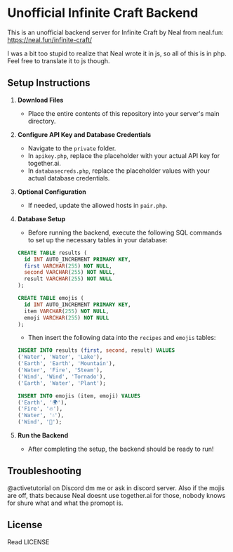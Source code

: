 # Unofficial Infinite Craft Backend

This is an unofficial backend server for Infinite Craft by Neal from neal.fun: https://neal.fun/infinite-craft/

I was a bit too stupid to realize that Neal wrote it in js, so all of this is in php. Feel free to translate it to js though.

## Setup Instructions

1. **Download Files**

   - Place the entire contents of this repository into your server's main directory.

2. **Configure API Key and Database Credentials**

   - Navigate to the `private` folder.
   - In `apikey.php`, replace the placeholder with your actual API key for together.ai.
   - In `databasecreds.php`, replace the placeholder values with your actual database credentials.

3. **Optional Configuration**

   - If needed, update the allowed hosts in `pair.php`.

4. **Database Setup**

   - Before running the backend, execute the following SQL commands to set up the necessary tables in your database:

   ```sql
   CREATE TABLE results (
     id INT AUTO_INCREMENT PRIMARY KEY,
     first VARCHAR(255) NOT NULL,
     second VARCHAR(255) NOT NULL,
     result VARCHAR(255) NOT NULL
   );

   CREATE TABLE emojis (
     id INT AUTO_INCREMENT PRIMARY KEY,
     item VARCHAR(255) NOT NULL,
     emoji VARCHAR(255) NOT NULL
   );
   ```

   - Then insert the following data into the `recipes` and `emojis` tables:

   ```sql
   INSERT INTO results (first, second, result) VALUES
   ('Water', 'Water', 'Lake'),
   ('Earth', 'Earth', 'Mountain'),
   ('Water', 'Fire', 'Steam'),
   ('Wind', 'Wind', 'Tornado'),
   ('Earth', 'Water', 'Plant');

   INSERT INTO emojis (item, emoji) VALUES
   ('Earth', '🌍'),
   ('Fire', '🔥'),
   ('Water', '💧'),
   ('Wind', '💨');
   ```

5. **Run the Backend**
   - After completing the setup, the backend should be ready to run!

## Troubleshooting

@activetutorial on Discord dm me or ask in discord server.
Also if the mojis are off, thats because Neal doesnt use together.ai for those, nobody knows for shure what and what the promopt is.

## License

Read LICENSE
